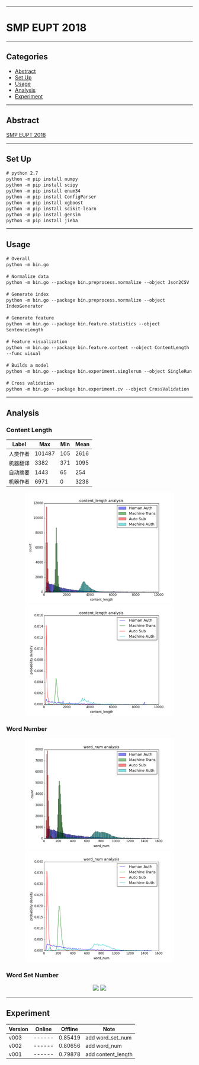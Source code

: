 ****

#	SMP EUPT 2018

****

##	Categories
-	[Abstract](#abstract)
-   [Set Up](#setup)
-   [Usage](#usage)
-   [Analysis](#analysis)
-   [Experiment](#exp)

****

##	<a name="abstract"> Abstract </a>

[SMP EUPT 2018](https://biendata.com/competition/smpeupt2018/)

****

##  <a name="setup"> Set Up </a>

```Shell
# python 2.7
python -m pip install numpy
python -m pip install scipy
python -m pip install enum34
python -m pip install ConfigParser
python -m pip install xgboost
python -m pip install scikit-learn
python -m pip install gensim
python -m pip install jieba
```

****

##	<a name="usage"> Usage </a>

```Shell
# Overall
python -m bin.go

# Normalize data
python -m bin.go --package bin.preprocess.normalize --object Json2CSV 

# Generate index
python -m bin.go --package bin.preprocess.normalize --object IndexGenerator 

# Generate feature
python -m bin.go --package bin.feature.statistics --object SentenceLength    

# Feature visualization
python -m bin.go --package bin.feature.content --object ContentLength --func visual 

# Builds a model
python -m bin.go --package bin.experiment.singlerun --object SingleRun

# Cross validation
python -m bin.go --package bin.experiment.cv --object CrossValidation
```

****

##	<a name="analysis"> Analysis </a>

### Content Length

| Label | Max   | Min   | Mean  |
| ----  | ----  | ----  | ----  |
| 人类作者 | 101487 | 105   | 2616  |
| 机器翻译 | 3382   | 371   | 1095  |
| 自动摘要 | 1443   | 65    | 254   |
| 机器作者 | 6971   | 0     | 3238  |

<div align="center">
    <img src="img/content_length_hist.png" height="300px" />
    <img src="img/content_length_kde.png" height="300px" />
</div>

### Word Number

<div align="center">
    <img src="img/word_num_hist.png" height="300px" />
    <img src="img/word_num_kde.png" height="300px" />
</div>

### Word Set Number

<div align="center">
    <img src="img/word_set_num_hist.png" height="300px" />
    <img src="img/word_set_num_kde.png" height="300px" />
</div>

****

##	<a name="exp"> Experiment </a>

| Version               | Online    | Offline   | Note                  |
| ----                  | ------    | -------   | ----                  |
| v003                  | ------    | 0.85419   | add word_set_num      |
| v002                  | ------    | 0.80656   | add word_num          |
| v001                  | ------    | 0.79878   | add content_length    |